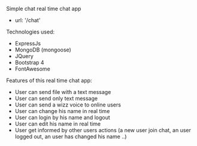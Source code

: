 Simple chat real time chat app

- url: '/chat'

Technologies used:
  - ExpressJs
  - MongoDB (mongoose)
  - JQuery
  - Bootstrap 4
  - FontAwesome

Features of this real time chat app:
  - User can send file with a text message
  - User can send only text message
  - User can send a wizz voice to online users
  - User can change his name in real time
  - User can login by his name and logout
  - User can edit his name in real time
  - User get informed by other users actions (a new user join chat, an user logged out, an user has changed his name ..)
  
  
